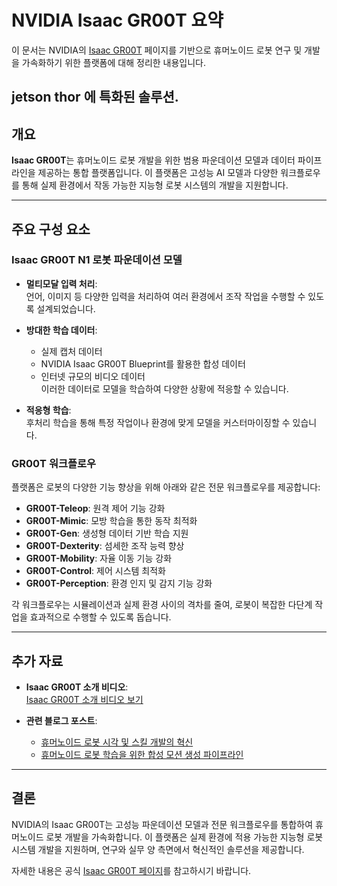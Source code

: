 # NVIDIA Isaac GR00T 요약

이 문서는 NVIDIA의 [Isaac GR00T](https://developer.nvidia.com/isaac/gr00t?utm_source=chatgpt.com) 페이지를 기반으로 휴머노이드 로봇 연구 및 개발을 가속화하기 위한 플랫폼에 대해 정리한 내용입니다.

jetson thor 에 특화된 솔루션. 
---

## 개요

**Isaac GR00T**는 휴머노이드 로봇 개발을 위한 범용 파운데이션 모델과 데이터 파이프라인을 제공하는 통합 플랫폼입니다. 이 플랫폼은 고성능 AI 모델과 다양한 워크플로우를 통해 실제 환경에서 작동 가능한 지능형 로봇 시스템의 개발을 지원합니다.

---

## 주요 구성 요소

### Isaac GR00T N1 로봇 파운데이션 모델

- **멀티모달 입력 처리**:  
  언어, 이미지 등 다양한 입력을 처리하여 여러 환경에서 조작 작업을 수행할 수 있도록 설계되었습니다.
  
- **방대한 학습 데이터**:  
  - 실제 캡처 데이터  
  - NVIDIA Isaac GR00T Blueprint를 활용한 합성 데이터  
  - 인터넷 규모의 비디오 데이터  
  이러한 데이터로 모델을 학습하여 다양한 상황에 적응할 수 있습니다.
  
- **적응형 학습**:  
  후처리 학습을 통해 특정 작업이나 환경에 맞게 모델을 커스터마이징할 수 있습니다.

### GR00T 워크플로우

플랫폼은 로봇의 다양한 기능 향상을 위해 아래와 같은 전문 워크플로우를 제공합니다:

- **GR00T-Teleop**: 원격 제어 기능 강화
- **GR00T-Mimic**: 모방 학습을 통한 동작 최적화
- **GR00T-Gen**: 생성형 데이터 기반 학습 지원
- **GR00T-Dexterity**: 섬세한 조작 능력 향상
- **GR00T-Mobility**: 자율 이동 기능 강화
- **GR00T-Control**: 제어 시스템 최적화
- **GR00T-Perception**: 환경 인지 및 감지 기능 강화

각 워크플로우는 시뮬레이션과 실제 환경 사이의 격차를 줄여, 로봇이 복잡한 다단계 작업을 효과적으로 수행할 수 있도록 돕습니다.

---

## 추가 자료

- **Isaac GR00T 소개 비디오**:  
  [Isaac GR00T 소개 비디오 보기](https://blogs.nvidia.co.kr/blog/isaac-gr00t-blueprint-humanoid-robotics/?utm_source=chatgpt.com)

- **관련 블로그 포스트**:  
  - [휴머노이드 로봇 시각 및 스킬 개발의 혁신](https://developer.nvidia.com/blog/advancing-humanoid-robot-sight-and-skill-development-with-nvidia-project-gr00t/?utm_source=chatgpt.com)  
  - [휴머노이드 로봇 학습을 위한 합성 모션 생성 파이프라인](https://developer.nvidia.com/blog/building-a-synthetic-motion-generation-pipeline-for-humanoid-robot-learning/?utm_source=chatgpt.com)

---

## 결론

NVIDIA의 Isaac GR00T는 고성능 파운데이션 모델과 전문 워크플로우를 통합하여 휴머노이드 로봇 개발을 가속화합니다. 이 플랫폼은 실제 환경에 적용 가능한 지능형 로봇 시스템 개발을 지원하며, 연구와 실무 양 측면에서 혁신적인 솔루션을 제공합니다.

자세한 내용은 공식 [Isaac GR00T 페이지](https://developer.nvidia.com/isaac/gr00t?utm_source=chatgpt.com)를 참고하시기 바랍니다.
